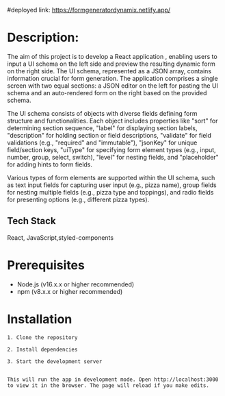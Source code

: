 #deployed link:
https://formgeneratordynamix.netlify.app/
#  Description:
 The aim of this project is to develop a React application , enabling users to input a UI schema on the left side and preview the resulting dynamic form on the right side. The UI schema, represented as a JSON array, contains information crucial for form generation. The application comprises a single screen with two equal sections: a JSON editor on the left for pasting the UI schema and an auto-rendered form on the right based on the provided schema.

The UI schema consists of objects with diverse fields defining form structure and functionalities. Each object includes properties like "sort" for determining section sequence, "label" for displaying section labels, "description" for holding section or field descriptions, "validate" for field validations (e.g., "required" and "immutable"), "jsonKey" for unique field/section keys, "uiType" for specifying form element types (e.g., input, number, group, select, switch), "level" for nesting fields, and "placeholder" for adding hints to form fields.

Various types of form elements are supported within the UI schema, such as text input fields for capturing user input (e.g., pizza name), group fields for nesting multiple fields (e.g., pizza type and toppings), and radio fields for presenting options (e.g., different pizza types).

## Tech Stack

React, JavaScript,styled-components

# Prerequisites
- Node.js (v16.x.x or higher recommended)
- npm (v8.x.x or higher recommended)

# Installation

    1. Clone the repository

    2. Install dependencies 

    3. Start the development server


    This will run the app in development mode. Open http://localhost:3000 to view it in the browser. The page will reload if you make edits.











